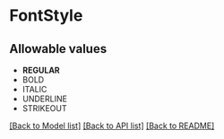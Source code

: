 # FontStyle


## Allowable values

* **REGULAR**
* BOLD
* ITALIC
* UNDERLINE
* STRIKEOUT

[[Back to Model list]](../../README.md#documentation-for-models) [[Back to API list]](../../README.md#documentation-for-api-endpoints) [[Back to README]](../../README.md)


